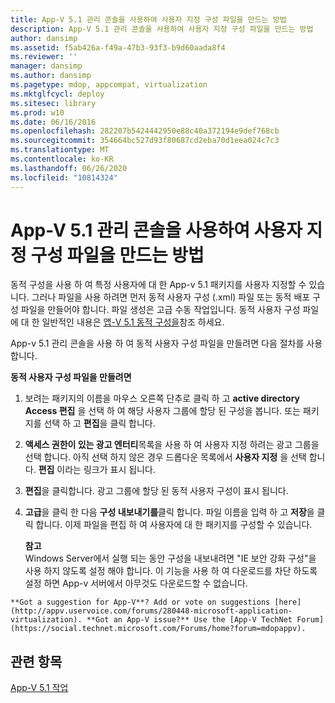 ```yaml
---
title: App-V 5.1 관리 콘솔을 사용하여 사용자 지정 구성 파일을 만드는 방법
description: App-V 5.1 관리 콘솔을 사용하여 사용자 지정 구성 파일을 만드는 방법
author: dansimp
ms.assetid: f5ab426a-f49a-47b3-93f3-b9d60aada8f4
ms.reviewer: ''
manager: dansimp
ms.author: dansimp
ms.pagetype: mdop, appcompat, virtualization
ms.mktglfcycl: deploy
ms.sitesec: library
ms.prod: w10
ms.date: 06/16/2016
ms.openlocfilehash: 282207b5424442950e88c40a372194e9def768cb
ms.sourcegitcommit: 354664bc527d93f80687cd2eba70d1eea024c7c3
ms.translationtype: MT
ms.contentlocale: ko-KR
ms.lasthandoff: 06/26/2020
ms.locfileid: "10814324"
---
```

# App-V 5.1 관리 콘솔을 사용하여 사용자 지정 구성 파일을 만드는 방법


동적 구성을 사용 하 여 특정 사용자에 대 한 App-v 5.1 패키지를 사용자 지정할 수 있습니다. 그러나 파일을 사용 하려면 먼저 동적 사용자 구성 (.xml) 파일 또는 동적 배포 구성 파일을 만들어야 합니다. 파일 생성은 고급 수동 작업입니다. 동적 사용자 구성 파일에 대 한 일반적인 내용은 [앱-V 5.1 동적 구성을](about-app-v-51-dynamic-configuration.md)참조 하세요.

App-v 5.1 관리 콘솔을 사용 하 여 동적 사용자 구성 파일을 만들려면 다음 절차를 사용 합니다.

**동적 사용자 구성 파일을 만들려면**

1.  보려는 패키지의 이름을 마우스 오른쪽 단추로 클릭 하 고 **active directory Access 편집** 을 선택 하 여 해당 사용자 그룹에 할당 된 구성을 봅니다. 또는 패키지를 선택 하 고 **편집**을 클릭 합니다.

2.  **액세스 권한이 있는 광고 엔터티**목록을 사용 하 여 사용자 지정 하려는 광고 그룹을 선택 합니다. 아직 선택 하지 않은 경우 드롭다운 목록에서 **사용자 지정** 을 선택 합니다. **편집** 이라는 링크가 표시 됩니다.

3.  **편집**을 클릭합니다. 광고 그룹에 할당 된 동적 사용자 구성이 표시 됩니다.

4.  **고급**을 클릭 한 다음 **구성 내보내기를**클릭 합니다. 파일 이름을 입력 하 고 **저장**을 클릭 합니다. 이제 파일을 편집 하 여 사용자에 대 한 패키지를 구성할 수 있습니다.

    **참고**  
    Windows Server에서 실행 되는 동안 구성을 내보내려면 "IE 보안 강화 구성"을 사용 하지 않도록 설정 해야 합니다. 이 기능을 사용 하 여 다운로드를 차단 하도록 설정 하면 App-v 서버에서 아무것도 다운로드할 수 없습니다.



~~~
**Got a suggestion for App-V**? Add or vote on suggestions [here](http://appv.uservoice.com/forums/280448-microsoft-application-virtualization). **Got an App-V issue?** Use the [App-V TechNet Forum](https://social.technet.microsoft.com/Forums/home?forum=mdopappv).
~~~

## 관련 항목


[App-V 5.1 작업](operations-for-app-v-51.md)









